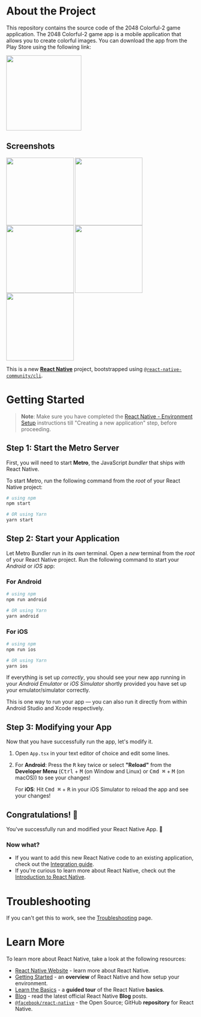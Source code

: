 # About the Project

This repository contains the source code of the 2048 Colorful-2 game application. The  2048 Colorful-2 game app is a mobile application that allows you to create colorful images. You can download the app from the Play Store using the following link:

[<img src="https://play.google.com/intl/en_us/badges/images/generic/tr_badge_web_generic.png" width="200">](https://play.google.com/store/apps/details?id=com.colorful2&hl=en)

## Screenshots

<div>

  <img src="https://github.com/hasangonen91/2048-Colorful-2/assets/45069041/0ae5bb99-204b-40a0-966a-078094c6edcd" alt="" width="180" align="left">
  
  <img src="https://github.com/hasangonen91/2048-Colorful-2/assets/45069041/54dea860-8215-41ef-a9c3-8912688251b8" alt="" width="180" align="left">

  <img src="https://github.com/hasangonen91/2048-Colorful-2/assets/45069041/ea7433b1-5480-4666-8a87-d938802fd364" alt=""  align="left" width="180">
  
  <img src="https://github.com/hasangonen91/2048-Colorful-2/assets/45069041/79b469da-e4b7-40ce-b422-12895414d212" alt=""  align="left" width="180">
  
  <img src="https://github.com/hasangonen91/2048-Colorful-2/assets/45069041/8a5b719f-e8bc-4b1f-a21f-2f1cf5fc7265" alt=""  align="left" width="180">

  <br clear="all">

</div>


This is a new [**React Native**](https://reactnative.dev) project, bootstrapped using [`@react-native-community/cli`](https://github.com/react-native-community/cli).

# Getting Started

>**Note**: Make sure you have completed the [React Native - Environment Setup](https://reactnative.dev/docs/environment-setup) instructions till "Creating a new application" step, before proceeding.

## Step 1: Start the Metro Server

First, you will need to start **Metro**, the JavaScript _bundler_ that ships _with_ React Native.

To start Metro, run the following command from the _root_ of your React Native project:

```bash
# using npm
npm start

# OR using Yarn
yarn start
```

## Step 2: Start your Application

Let Metro Bundler run in its _own_ terminal. Open a _new_ terminal from the _root_ of your React Native project. Run the following command to start your _Android_ or _iOS_ app:

### For Android

```bash
# using npm
npm run android

# OR using Yarn
yarn android
```

### For iOS

```bash
# using npm
npm run ios

# OR using Yarn
yarn ios
```

If everything is set up _correctly_, you should see your new app running in your _Android Emulator_ or _iOS Simulator_ shortly provided you have set up your emulator/simulator correctly.

This is one way to run your app — you can also run it directly from within Android Studio and Xcode respectively.

## Step 3: Modifying your App

Now that you have successfully run the app, let's modify it.

1. Open `App.tsx` in your text editor of choice and edit some lines.
2. For **Android**: Press the <kbd>R</kbd> key twice or select **"Reload"** from the **Developer Menu** (<kbd>Ctrl</kbd> + <kbd>M</kbd> (on Window and Linux) or <kbd>Cmd ⌘</kbd> + <kbd>M</kbd> (on macOS)) to see your changes!

   For **iOS**: Hit <kbd>Cmd ⌘</kbd> + <kbd>R</kbd> in your iOS Simulator to reload the app and see your changes!

## Congratulations! :tada:

You've successfully run and modified your React Native App. :partying_face:

### Now what?

- If you want to add this new React Native code to an existing application, check out the [Integration guide](https://reactnative.dev/docs/integration-with-existing-apps).
- If you're curious to learn more about React Native, check out the [Introduction to React Native](https://reactnative.dev/docs/getting-started).

# Troubleshooting

If you can't get this to work, see the [Troubleshooting](https://reactnative.dev/docs/troubleshooting) page.

# Learn More

To learn more about React Native, take a look at the following resources:

- [React Native Website](https://reactnative.dev) - learn more about React Native.
- [Getting Started](https://reactnative.dev/docs/environment-setup) - an **overview** of React Native and how setup your environment.
- [Learn the Basics](https://reactnative.dev/docs/getting-started) - a **guided tour** of the React Native **basics**.
- [Blog](https://reactnative.dev/blog) - read the latest official React Native **Blog** posts.
- [`@facebook/react-native`](https://github.com/facebook/react-native) - the Open Source; GitHub **repository** for React Native.
